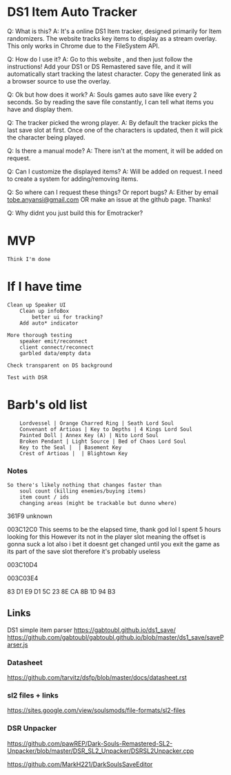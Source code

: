 # DS1 Item Auto Tracker

Q: What is this?
A: It's a online DS1 Item tracker, designed primarily for Item randomizers. The website tracks key items to display as a stream overlay. This only works in Chrome due to the FileSystem API.

Q: How do I use it?
A: Go to this website <website>, and then just follow the instructions! Add your DS1 or DS Remastered save file, and it will automatically start tracking the latest character. Copy the generated link as a browser source to use the overlay.

Q: Ok but how does it work?
A: Souls games auto save like every 2 seconds. So by reading the save file constantly, I can tell what items you have and display them.

Q: The tracker picked the wrong player.
A: By default the tracker picks the last save slot at first. Once one of the characters is updated, then it will pick the character being played. 

Q: Is there a manual mode?
A: There isn't at the moment, it will be added on request.

Q: Can I customize the displayed items?
A: Will be added on request. I need to create a system for adding/removing items.

Q: So where can I request these things? Or report bugs?
A: Either by email tobe.anyansi@gmail.com OR make an issue at the github page. Thanks!

Q: Why didnt you just build this for Emotracker? 

# MVP
    Think I'm done
# If I have time
    Clean up Speaker UI
        Clean up infoBox
            better ui for tracking?
        Add auto* indicator
    
    More thorough testing 
        speaker emit/reconnect
        client connect/reconnect
        garbled data/empty data

    Check transparent on DS background

    Test with DSR

# Barb's old list
        Lordvessel | Orange Charred Ring | Seath Lord Soul
        Convenant of Artioas | Key to Depths | 4 Kings Lord Soul 
        Painted Doll | Annex Key (A) | Nito Lord Soul
        Broken Pendant | Light Source | Bed of Chaos Lord Soul
        Key to the Seal |  | Basement Key
        Crest of Artioas |  | Blightown Key


### Notes
    So there's likely nothing that changes faster than
        soul count (killing enemies/buying items)
        item count / ids
        changing areas (might be trackable but dunno where)


361F9 unknown

003C12C0 This seems to be the elapsed time, thank god lol
I spent 5 hours looking for this
However its not in the player slot meaning the offset is gonna suck
a lot
also i bet it doesnt get changed until you exit the game as its part of the save slot
therefore it's probably useless

003C10D4

003C03E4


83 D1 E9 D1 5C 23 8E CA 8B 1D 94 B3

## Links
DS1 simple item parser
https://gabtoubl.github.io/ds1_save/
https://github.com/gabtoubl/gabtoubl.github.io/blob/master/ds1_save/saveParser.js

### Datasheet
https://github.com/tarvitz/dsfp/blob/master/docs/datasheet.rst

### sl2 files + links
https://sites.google.com/view/soulsmods/file-formats/sl2-files

### DSR Unpacker
https://github.com/pawREP/Dark-Souls-Remastered-SL2-Unpacker/blob/master/DSR_SL2_Unpacker/DSRSL2Unpacker.cpp

https://github.com/MarkH221/DarkSoulsSaveEditor
